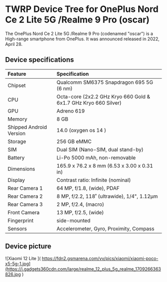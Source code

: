 #  TWRP Device Tree for OnePlus Nord Ce 2 Lite 5G /Realme 9 Pro (oscar)

The OnePlus Nord Ce 2 Lite 5G /Realme 9 Pro (codenamed "oscar") is a High-range smartphone from OnePlus. It was announced released in 2022, April 28.

## Device specifications

| Feature                 | Specification                                                                  |
| :---------------------- | :------------------------------------------------------------------------------|
| Chipset                 | Qualcomm SM6375 Snapdragon 695 5G (6 nm)                                       |
| CPU                     | Octa-core (2x2.2 GHz Kryo 660 Gold & 6x1.7 GHz Kryo 660 Silver)                |
| GPU                     | Adreno 619                                                                     |
| Memory                  | 8 GB                                                                           |
| Shipped Android Version | 14.0 (oxygen os 14 )                                                           |
| Storage                 | 256 GB eMMC                                                                    |
| SIM                     | Dual SIM (Nano-SIM, dual stand-by)                                             |
| Battery                 | Li-Po 5000 mAh, non-removable                                                  |
| Dimensions              | 165.9 x 76.2 x 8 mm (6.53 x 3.00 x 0.31 in)                                    |
| Display                 | Contrast ratio: Infinite (nominal)                                             |
| Rear Camera 1           | 64 MP, f/1.8, (wide), PDAF                                                     |
| Rear Camera 2           | 8 MP, f/2.2, 118˚ (ultrawide), 1/4", 1.12µm                                    |
| Rear Camera 3           | 2 MP, f/2.4, (macro)                                                           |
| Front Camera            | 13 MP, f/2.5, (wide)                                                           |
| Fingerprint             | side-mounted                                                                   |
| Sensors                 | Accelerometer, Gyro, Proximity, Compass                                        |

## Device picture

![Xiaomi 12 Lite ]( https://fdn2.gsmarena.com/vv/pics/xiaomi/xiaomi-poco-x5-5g-1.jpg](https://i.gadgets360cdn.com/large/realme_12_plus_5g_realme_1709266363826.jpg )
